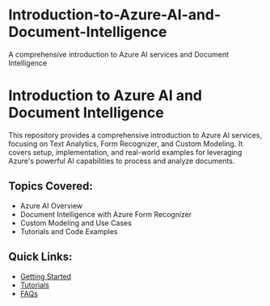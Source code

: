# Introduction-to-Azure-AI-and-Document-Intelligence
A comprehensive introduction to Azure AI services and Document Intelligence
# Introduction to Azure AI and Document Intelligence

This repository provides a comprehensive introduction to Azure AI services, focusing on Text Analytics, Form Recognizer, and Custom Modeling. It covers setup, implementation, and real-world examples for leveraging Azure's powerful AI capabilities to process and analyze documents.

## Topics Covered:
- Azure AI Overview
- Document Intelligence with Azure Form Recognizer
- Custom Modeling and Use Cases
- Tutorials and Code Examples

## Quick Links:
- [Getting Started](docs/Setup-Guide.md)
- [Tutorials](tutorials/)
- [FAQs](docs/FAQ.md)


